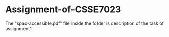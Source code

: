# Assignment-of-CSSE7023
The "spac-accessible.pdf" file inside the folder is description of the task of assignment1
